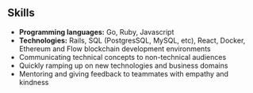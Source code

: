## Skills

- **Programming languages:** Go, Ruby, Javascript
- **Technologies:** Rails, SQL (PostgresSQL, MySQL, etc), React, Docker, Ethereum and Flow blockchain development environments
- Communicating technical concepts to non-technical audiences
- Quickly ramping up on new technologies and business domains
- Mentoring and giving feedback to teammates with empathy and kindness
